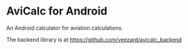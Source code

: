 # AviCalc for Android

An Android calculator for aviation calculations. 

The backend library is at https://github.com/veezard/avicalc_backend

